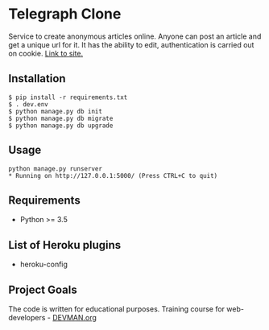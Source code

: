 # Telegraph Clone

Service to create anonymous articles online. Anyone can post an article and get a unique url for it.
It has the ability to edit, authentication is carried out on cookie. [Link to site.](https://telegra-ph.herokuapp.com/)

## Installation

```
$ pip install -r requirements.txt
$ . dev.env
$ python manage.py db init
$ python manage.py db migrate
$ python manage.py db upgrade
```

## Usage

```
python manage.py runserver
* Running on http://127.0.0.1:5000/ (Press CTRL+C to quit)
```

## Requirements

- Python >= 3.5

## List of Heroku plugins

- heroku-config

## Project Goals

The code is written for educational purposes. Training course for web-developers - [DEVMAN.org](https://devman.org)

